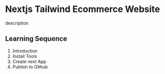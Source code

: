 # Nextjs Tailwind Ecommerce Website

description 

## Learning Sequence

1. Introduction
2. Install Tools
3. Create next App
4. Publish to Github

